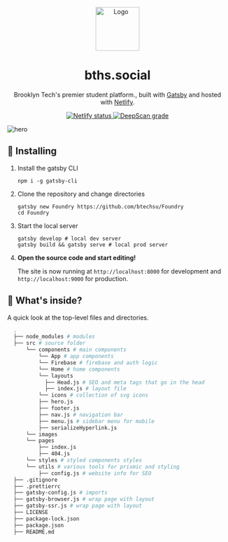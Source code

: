 <p align="center">
  <a href="https://bths.social">
    <img alt="Logo" src="https://bths.edu/pics/header_logo.png" width="100" />
  </a>
</p>
<h1 align="center">
  bths.social
</h1>
<p align="center">
  Brooklyn Tech's premier student platform., built with <a href="https://www.gatsbyjs.org" target="_blank">Gatsby</a> and hosted with <a href="https://www.netlify.com" target="_blank">Netlify</a>.
</p>
<p align="center">
  <a href="https://app.netlify.com/sites/foundry-dev/deploys" target="_blank">
    <img src="https://api.netlify.com/api/v1/badges/18439ca7-a095-40f4-b3d3-b943fb1bc67b/deploy-status" alt="Netlify status" />
  </a>
  <a href="https://deepscan.io/dashboard#view=project&tid=9434&pid=12754&bid=201901"><img src="https://deepscan.io/api/teams/9434/projects/12754/branches/201901/badge/grade.svg" alt="DeepScan grade"></a>
</p>

![hero](https://i.imgur.com/5nWpWEk.png)

## 🚀 Installing

1.  Install the gatsby CLI

    ```shell
    npm i -g gatsby-cli
    ```

2.  Clone the repository and change directories

    ```shell
    gatsby new Foundry https://github.com/btechsu/Foundry
    cd Foundry
    ```

3.  Start the local server

    ```shell
    gatsby develop # local dev server
    gatsby build && gatsby serve # local prod server
    ```

5.  **Open the source code and start editing!**

    The site is now running at `http://localhost:8000` for development and `http://localhost:9000` for production.

## 🧐 What's inside?

A quick look at the top-level files and directories.

```sh
  .
  ├── node_modules # modules
  ├── src # source folder
      └── components # main components
          └── App # app components
          └── Firebase # firebase and auth logic
          └── Home # home components
          └── layouts
            ├── Head.js # SEO and meta tags that go in the head
            ├── index.js # layout file
          └── icons # collection of svg icons
          ├── hero.js
          ├── footer.js
          ├── nav.js # navigation bar
          ├── menu.js # sidebar menu for mobile
          ├── serializeHyperlink.js
      └── images
      └── pages
          ├── index.js
          ├── 404.js
      └── styles # styled components styles
      └── utils # various tools for prismic and styling
          ├── config.js # website info for SEO
  ├── .gitignore
  ├── .prettierrc
  ├── gatsby-config.js # imports
  ├── gatsby-browser.js # wrap page with layout
  ├── gatsby-ssr.js # wrap page with layout
  ├── LICENSE
  ├── package-lock.json
  ├── package.json
  ├── README.md
```
